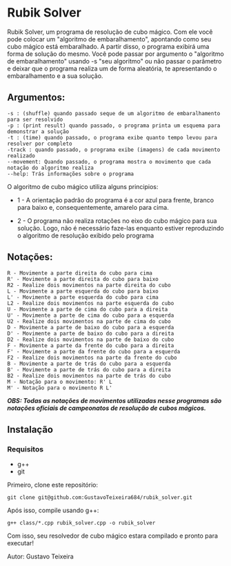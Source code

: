 
# Rubik Solver

Rubik Solver, um programa de resolução de cubo mágico.
Com ele você pode colocar um "algoritmo de embaralhamento", apontando como seu cubo mágico está embaralhado. A partir disso, o programa exibirá uma forma de solução do mesmo.
Você pode passar por argumento o "algoritmo de embaralhamento" usando -s "seu algoritmo" ou não passar o parâmetro e deixar que o programa realiza um de forma aleatória, te apresentando o embaralhamento e a sua solução.

## Argumentos:

    -s : (shuffle) quando passado seque de um algoritmo de embaralhamento para ser resolvido
    -p : (print result) quando passado, o programa printa um esquema para demonstrar a solução
    -t : (time) quando passado, o programa exibe quanto tempo levou para resolver por completo
    -track : quando passado, o programa exibe (imagens) de cada movimento realizado
    --movement: Quando passado, o programa mostra o movimento que cada notação do algoritmo realiza
    --help: Trás informações sobre o programa

O algoritmo de cubo mágico utiliza alguns principios:

 - 1 - A orientação padrão do programa é a cor azul para frente, branco para baixo e, consequentemente, amarelo para cima.

 - 2 - O programa não realiza rotações no eixo do cubo mágico para sua solução. Logo, não é necessário faze-las enquanto estiver reproduzindo o algoritmo de resolução exibido pelo programa


## Notações:
    R - Movimente a parte direita do cubo para cima
    R' - Movimente a parte direita do cubo para baixo
    R2 - Realize dois movimentos na parte direita do cubo
    L - Movimente a parte esquerda do cubo para baixo
    L' - Movimente a parte esquerda do cubo para cima
    L2 - Realize dois movimentos na parte esquerda do cubo
    U - Movimente a parte de cima do cubo para a direita
    U' - Movimente a parte de cima do cubo para a esquerda
    U2 - Realize dois movimentos na parte de cima do cubo
    D - Movimente a parte de baixo do cubo para a esquerda
    D' - Movimente a parte de baixo do cubo para a direita
    D2 - Realize dois movimentos na parte de baixo do cubo
    F - Movimente a parte da frente do cubo para a direita
    F' - Movimente a parte da frente do cubo para a esquerda
    F2 - Realize dois movimentos na parte da frente do cubo
    B - Movimente a parte de trás do cubo para a esquerda
    B' - Movimente a parte de trás do cubo para a direita
    B2 - Realize dois movimentos na parte de trás do cubo
    M - Notação para o movimento: R' L
    M' - Notação para o movimento R L'

***OBS: Todas as notações de movimentos utilizadas nesse programas são notações oficiais de campeonatos de resolução de cubos mágicos.***

## Instalação

### Requisitos
 - g++
 - git

Primeiro, clone este repositório:

    git clone git@github.com:GustavoTeixeira684/rubik_solver.git

Após isso, compile usando g++:

    g++ class/*.cpp rubik_solver.cpp -o rubik_solver

Com isso, seu resolvedor de cubo mágico estara compilado e pronto para executar!

Autor: Gustavo Teixeira

